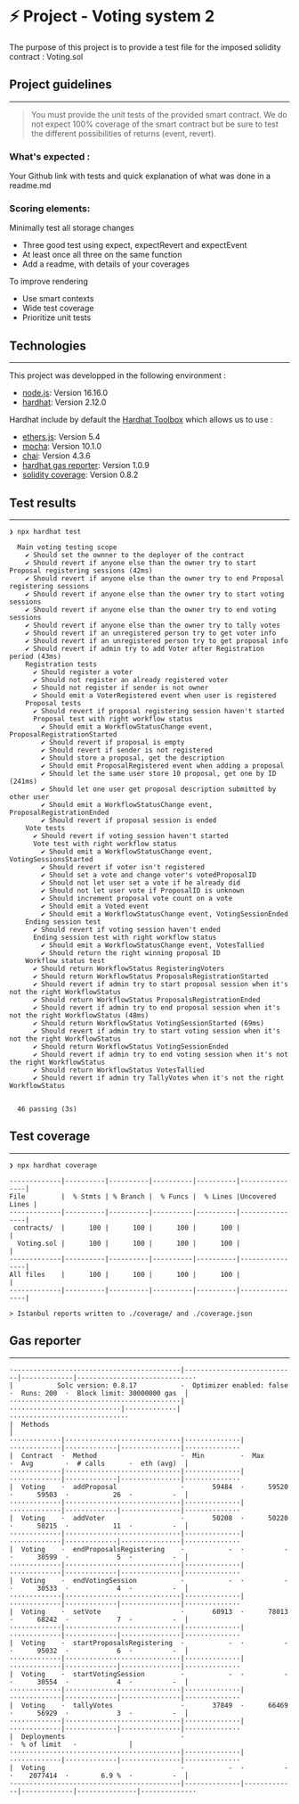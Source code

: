 # ⚡️ Project - Voting system 2

The purpose of this project is to provide a test file for the imposed solidity contract : Voting.sol


## Project guidelines
***
> You must provide the unit tests of the provided smart contract. We do not  expect 100% coverage of the smart contract but be sure to test the different possibilities of returns (event, revert). 

### What's expected :
Your Github link with tests and quick explanation of what was done in a readme.md

### Scoring elements:
Minimally test all storage changes
* Three good test using expect, expectRevert and expectEvent
* At least once all three on the same function
* Add a readme, with details of your coverages

To improve rendering
* Use smart contexts
* Wide test coverage
* Prioritize unit tests

## Technologies
***
This project was developped in the following environment : 

* [node.js](https://github.com/nodejs/node): Version 16.16.0
* [hardhat](https://github.com/NomicFoundation/hardhat): Version 2.12.0

Hardhat include by default the [Hardhat Toolbox](https://github.com/NomicFoundation/hardhat/tree/main/packages/hardhat-toolbox) which allows us to use : 

* [ethers.js](https://docs.ethers.io/v5/): Version 5.4
* [mocha](https://github.com/mochajs/mocha): Version 10.1.0
* [chai](https://github.com/chaijs/chai): Version 4.3.6
* [hardhat gas reporter](https://github.com/cgewecke/hardhat-gas-reporter): Version 1.0.9
* [solidity coverage](https://github.com/sc-forks/solidity-coverage): Version 0.8.2

## Test results
***

```
❯ npx hardhat test

  Main voting testing scope
    ✔ Should set the ownner to the deployer of the contract
    ✔ Should revert if anyone else than the owner try to start Proposal registering sessions (42ms)
    ✔ Should revert if anyone else than the owner try to end Proposal registering sessions
    ✔ Should revert if anyone else than the owner try to start voting sessions
    ✔ Should revert if anyone else than the owner try to end voting sessions
    ✔ Should revert if anyone else than the owner try to tally votes
    ✔ Should revert if an unregistered person try to get voter info
    ✔ Should revert if an unregistered person try to get proposal info
    ✔ Should revert if admin try to add Voter after Registration period (43ms)
    Registration tests
      ✔ Should register a voter
      ✔ Should not register an already registered voter
      ✔ Should not register if sender is not owner
      ✔ Should emit a VoterRegistered event when user is registered
    Proposal tests
      ✔ Should revert if proposal registering session haven't started
      Proposal test with right workflow status
        ✔ Should emit a WorkflowStatusChange event, ProposalRegistrationStarted
        ✔ Should revert if proposal is empty
        ✔ Should revert if sender is not registered
        ✔ Should store a proposal, get the description
        ✔ Should emit ProposalRegistered event when adding a proposal
        ✔ Should let the same user store 10 proposal, get one by ID (241ms)
        ✔ Should let one user get proposal description submitted by other user
        ✔ Should emit a WorkflowStatusChange event, ProposalRegistrationEnded
        ✔ Should revert if proposal session is ended
    Vote tests
      ✔ Should revert if voting session haven't started
      Vote test with right workflow status
        ✔ Should emit a WorkflowStatusChange event, VotingSessionsStarted
        ✔ Should revert if voter isn't registered
        ✔ Should set a vote and change voter's votedProposalID
        ✔ Should not let user set a vote if he already did
        ✔ Should not let user vote if ProposalID is unknown
        ✔ Should increment proposal vote count on a vote
        ✔ Should emit a Voted event
        ✔ Should emit a WorkflowStatusChange event, VotingSessionEnded
    Ending session test
      ✔ Should revert if voting session haven't ended
      Ending session test with right workflow status
        ✔ Should emit a WorkflowStatusChange event, VotesTallied
        ✔ Should return the right winning proposal ID
    Workflow status test
      ✔ Should return WorkflowStatus RegisteringVoters
      ✔ Should return WorkflowStatus ProposalsRegistrationStarted
      ✔ Should revert if admin try to start proposal session when it's not the right WorkflowStatus
      ✔ Should return WorkflowStatus ProposalsRegistrationEnded
      ✔ Should revert if admin try to end proposal session when it's not the right WorkflowStatus (48ms)
      ✔ Should return WorkflowStatus VotingSessionStarted (69ms)
      ✔ Should revert if admin try to start voting session when it's not the right WorkflowStatus
      ✔ Should return WorkflowStatus VotingSessionEnded
      ✔ Should revert if admin try to end voting session when it's not the right WorkflowStatus
      ✔ Should return WorkflowStatus VotesTallied
      ✔ Should revert if admin try TallyVotes when it's not the right WorkflowStatus


  46 passing (3s)
```

## Test coverage
***

```
❯ npx hardhat coverage

-------------|----------|----------|----------|----------|----------------|
File         |  % Stmts | % Branch |  % Funcs |  % Lines |Uncovered Lines |
-------------|----------|----------|----------|----------|----------------|
 contracts/  |      100 |      100 |      100 |      100 |                |
  Voting.sol |      100 |      100 |      100 |      100 |                |
-------------|----------|----------|----------|----------|----------------|
All files    |      100 |      100 |      100 |      100 |                |
-------------|----------|----------|----------|----------|----------------|

> Istanbul reports written to ./coverage/ and ./coverage.json
```


## Gas reporter 
***

```
·------------------------------------------|----------------------------|-------------|-----------------------------·
|           Solc version: 0.8.17           ·  Optimizer enabled: false  ·  Runs: 200  ·  Block limit: 30000000 gas  │
···········································|····························|·············|······························
|  Methods                                                                                                          │
·············|·····························|··············|·············|·············|···············|··············
|  Contract  ·  Method                     ·  Min         ·  Max        ·  Avg        ·  # calls      ·  eth (avg)  │
·············|·····························|··············|·············|·············|···············|··············
|  Voting    ·  addProposal                ·       59484  ·      59520  ·      59503  ·           26  ·          -  │
·············|·····························|··············|·············|·············|···············|··············
|  Voting    ·  addVoter                   ·       50208  ·      50220  ·      50215  ·           11  ·          -  │
·············|·····························|··············|·············|·············|···············|··············
|  Voting    ·  endProposalsRegistering    ·           -  ·          -  ·      30599  ·            5  ·          -  │
·············|·····························|··············|·············|·············|···············|··············
|  Voting    ·  endVotingSession           ·           -  ·          -  ·      30533  ·            4  ·          -  │
·············|·····························|··············|·············|·············|···············|··············
|  Voting    ·  setVote                    ·       60913  ·      78013  ·      68242  ·            7  ·          -  │
·············|·····························|··············|·············|·············|···············|··············
|  Voting    ·  startProposalsRegistering  ·           -  ·          -  ·      95032  ·            6  ·          -  │
·············|·····························|··············|·············|·············|···············|··············
|  Voting    ·  startVotingSession         ·           -  ·          -  ·      30554  ·            4  ·          -  │
·············|·····························|··············|·············|·············|···············|··············
|  Voting    ·  tallyVotes                 ·       37849  ·      66469  ·      56929  ·            3  ·          -  │
·············|·····························|··············|·············|·············|···············|··············
|  Deployments                             ·                                          ·  % of limit   ·             │
···········································|··············|·············|·············|···············|··············
|  Voting                                  ·           -  ·          -  ·    2077414  ·        6.9 %  ·          -  │
·------------------------------------------|--------------|-------------|-------------|---------------|-------------·
```